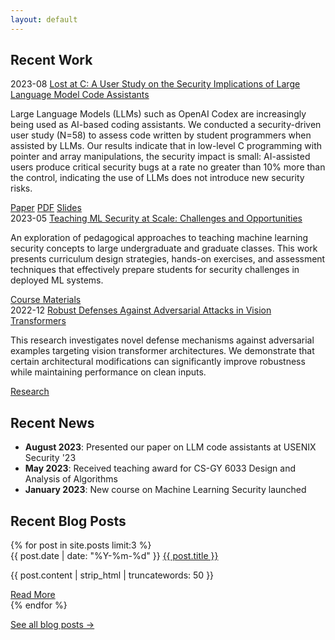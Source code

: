 ```yaml
---
layout: default
---
```


## Recent Work

<div class="post-list">
  <div class="post-entry">
    <span class="post-date">2023-08</span>
    <a href="https://www.usenix.org/conference/usenixsecurity23/presentation/sandoval" class="post-link" target="_blank">Lost at C: A User Study on the Security Implications of Large Language Model Code Assistants</a>
    <p class="post-summary">
      Large Language Models (LLMs) such as OpenAI Codex are increasingly being used as AI-based coding assistants. We conducted a security-driven user study (N=58) to assess code written by student programmers when assisted by LLMs. Our results indicate that in low-level C programming with pointer and array manipulations, the security impact is small: AI-assisted users produce critical security bugs at a rate no greater than 10% more than the control, indicating the use of LLMs does not introduce new security risks.
    </p>
    <div class="post-links">
      <a href="https://www.usenix.org/conference/usenixsecurity23/presentation/sandoval" target="_blank" class="link-button">Paper</a>
      <a href="https://www.usenix.org/system/files/sec23summer_sandoval.pdf" target="_blank" class="link-button">PDF</a>
      <a href="https://www.usenix.org/conference/usenixsecurity23/presentation/sandoval" target="_blank" class="link-button">Slides</a>
    </div>
  </div>

  <div class="post-entry">
    <span class="post-date">2023-05</span>
    <a href="/teaching/" class="post-link">Teaching ML Security at Scale: Challenges and Opportunities</a>
    <p class="post-summary">
      An exploration of pedagogical approaches to teaching machine learning security concepts to large undergraduate and graduate classes. This work presents curriculum design strategies, hands-on exercises, and assessment techniques that effectively prepare students for security challenges in deployed ML systems.
    </p>
    <div class="post-links">
      <a href="/teaching/" class="link-button">Course Materials</a>
    </div>
  </div>

  <div class="post-entry">
    <span class="post-date">2022-12</span>
    <a href="/research/" class="post-link">Robust Defenses Against Adversarial Attacks in Vision Transformers</a>
    <p class="post-summary">
      This research investigates novel defense mechanisms against adversarial examples targeting vision transformer architectures. We demonstrate that certain architectural modifications can significantly improve robustness while maintaining performance on clean inputs.
    </p>
    <div class="post-links">
      <a href="/research/" class="link-button">Research</a>
    </div>
  </div>
</div>

## Recent News

- **August 2023**: Presented our paper on LLM code assistants at USENIX Security '23
- **May 2023**: Received teaching award for CS-GY 6033 Design and Analysis of Algorithms
- **January 2023**: New course on Machine Learning Security launched 

## Recent Blog Posts

<div class="post-list">
  {% for post in site.posts limit:3 %}
  <div class="post-entry">
    <span class="post-date">{{ post.date | date: "%Y-%m-%d" }}</span>
    <a href="{{ post.url | relative_url }}" class="post-link">{{ post.title }}</a>
    <p class="post-summary">
      {{ post.content | strip_html | truncatewords: 50 }}
    </p>
    <div class="post-links">
      <a href="{{ post.url | relative_url }}" class="link-button">Read More</a>
    </div>
  </div>
  {% endfor %}
</div>

<p class="see-all">
  <a href="/archives/">See all blog posts →</a>
</p> 